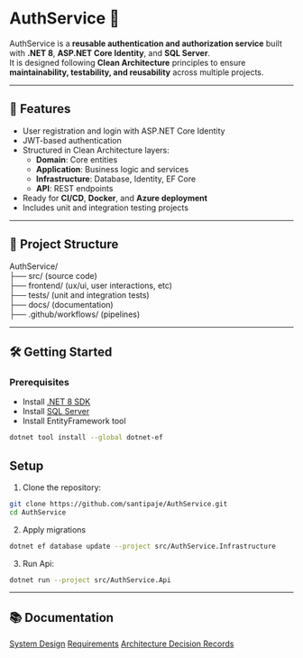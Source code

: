 # AuthService 🔐

AuthService is a **reusable authentication and authorization service** built with **.NET 8**, **ASP.NET Core Identity**, and **SQL Server**.  
It is designed following **Clean Architecture** principles to ensure **maintainability, testability, and reusability** across multiple projects.

---

## 🚀 Features

- User registration and login with ASP.NET Core Identity
- JWT-based authentication
- Structured in Clean Architecture layers:
  - **Domain**: Core entities 
  - **Application**: Business logic and services
  - **Infrastructure**: Database, Identity, EF Core
  - **API**: REST endpoints
- Ready for **CI/CD**, **Docker**, and **Azure deployment**
- Includes unit and integration testing projects

---

## 📂 Project Structure

AuthService/</br>
├── src/ (source code) </br>
├── frontend/ (ux/ui, user interactions, etc) </br>
├── tests/ (unit and integration tests) </br>
├── docs/ (documentation) </br>
├── .github/workflows/ (pipelines) </br>

---

## 🛠️ Getting Started

### Prerequisites
- Install [.NET 8 SDK](https://dotnet.microsoft.com/download/dotnet/8.0)
- Install [SQL Server](https://www.microsoft.com/en-us/sql-server/sql-server-downloads)
- Install EntityFramework tool
```bash
dotnet tool install --global dotnet-ef
```

## Setup
 
1. Clone the repository:
```bash
git clone https://github.com/santipaje/AuthService.git
cd AuthService
```

2. Apply migrations
```bash
dotnet ef database update --project src/AuthService.Infrastructure
```

3. Run Api:
```bash
dotnet run --project src/AuthService.Api
```

 ---

## 📚 Documentation
[System Design](/docs/system-design.md)
[Requirements](/docs/requirements.md)
[Architecture Decision Records](/docs/adr/)
